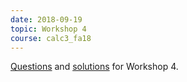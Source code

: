 ```yaml
---
date: 2018-09-19
topic: Workshop 4
course: calc3_fa18
---
```


[Questions](http://ckottke.ncf.edu/calc3_fa18/workshop4.pdf) and [solutions](http://ckottke.ncf.edu/calc3_fa18/workshop4_solns.pdf) for Workshop 4.

